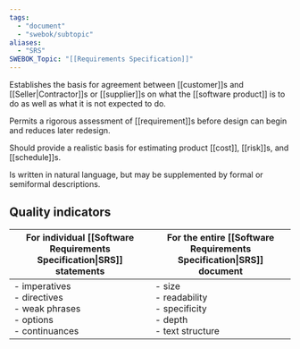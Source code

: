 ```yaml
---
tags:
  - "document"
  - "swebok/subtopic"
aliases:
  - "SRS"
SWEBOK_Topic: "[[Requirements Specification]]"
---
```

Establishes the basis for agreement between [[customer]]s and [[Seller|Contractor]]s or [[supplier]]s on what the [[software product]] is to do as well as what it is not expected to do.

Permits a rigorous assessment of [[requirement]]s before design can begin and reduces later redesign.

Should provide a realistic basis for estimating product [[cost]], [[risk]]s, and [[schedule]]s.

Is written in natural language, but may be supplemented by formal or semiformal descriptions.
## Quality indicators
| For individual [[Software Requirements Specification\|SRS]] statements         | For the entire [[Software Requirements Specification\|SRS]] document    |
| ------------------------------------------------------------------------------ | ----------------------------------------------------------------------- |
| - imperatives<br>- directives<br>- weak phrases<br>- options<br>- continuances | - size<br>- readability<br>- specificity<br>- depth<br>- text structure |
